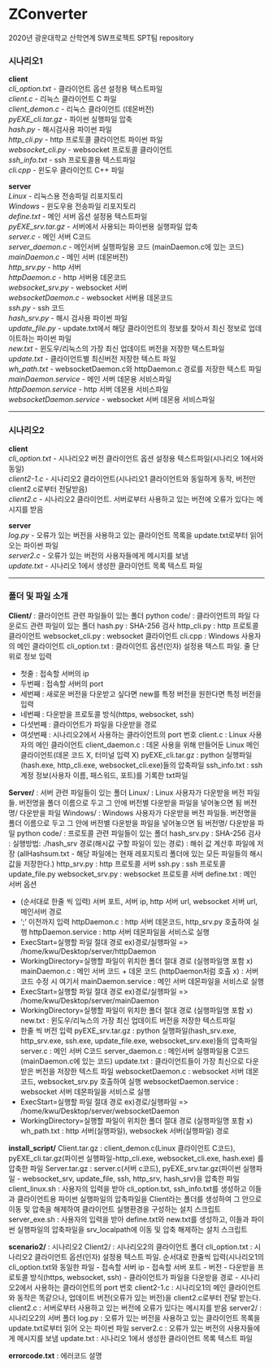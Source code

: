 # ZConverter
2020년 광운대학교 산학연계 SW프로젝트 SPT팀 repository


### 시나리오1

**client**  
*cli_option.txt* - 클라이언트 옵션 설정용 텍스트파일  
*client.c* - 리눅스 클라이언트 C 파일  
*client_demon.c* - 리눅스 클라이언트 (데몬버전)  
*pyEXE_cli.tar.gz* - 파이썬 실행파일 압축  
*hash.py* - 해시검사용 파이썬 파일  
*http_cli.py* - http 프로토콜 클라이언트 파이썬 파일  
*websocket_cli.py* - websocket 프로토콜 클라이언트  
*ssh_info.txt* - ssh 프로토콜용 텍스트파일  
*cli.cpp* - 윈도우 클라이언트 C++ 파일  


**server**  
*Linux* - 리눅스용 전송파일 리포지토리  
*Windows* - 윈도우용 전송파일 리포지토리    
*define.txt* - 메인 서버 옵션 설정용 텍스트파일    
*pyEXE_srv.tar.gz* - 서버에서 사용되는 파이썬용 실행파일 압축  
*server.c* - 메인 서버 C코드  
*server_daemon.c* - 메인서버 실행파일용 코드 (mainDaemon.c에 있는 코드)  
*mainDaemon.c* - 메인 서버 (데몬버전)   
*http_srv.py* - http 서버  
*httpDaemon.c* - http 서버용 데몬코드  
*websocket_srv.py* - websocket 서버  
*websocketDaemon.c* - websocket 서버용 데몬코드  
*ssh.py* - ssh 코드  
*hash_srv.py* - 해시 검사용 파이썬 파일  
*update_file.py* - update.txt에서 해당 클라이언트의 정보를 찾아서 최신 정보로 업데이트하는 파이썬 파일  
*new.txt* - 윈도우/리눅스의 가장 최신 업데이트 버전을 저장한 텍스트파일  
*update.txt* - 클라이언트별 최신버전 저장한 텍스트 파일  
*wh_path.txt* - websocketDaemon.c와 httpDaemon.c 경로를 저장한 텍스트 파일  
*mainDaemon.service* - 메인 서버 데몬용 서비스파일  
*httpDaemon.service* - http 서버 데몬용 서비스파일  
*websocketDaemon.service* - websocket 서버 데몬용 서비스파일  

---------------------------------------------------------------------------------------------------------------------------

### 시나리오2

**client**      
*cli_option.txt* - 시나리오2 버전 클라이언트 옵션 설정용 텍스트파일(시나리오 1에서와 동일)    
*client2-1.c* - 시나리오2 클라이언트(시나리오1 클라이언트와 동일하게 동작, 버전만 client2.c로부터 전달받음)  
*client2.c* - 시나리오2 클라이언트. 서버로부터 사용하고 있는 버전에 오류가 있다는 메시지를 받음  


**server**  
*log.py* - 오류가 있는 버전을 사용하고 있는 클라이언트 목록을 update.txt로부터 읽어 오는 파이썬 파일  
*server2.c* - 오류가 있는 버전의 사용자들에게 메시지를 보냄  
*update.txt* - 시나리오 1에서 생성한 클라이언트 목록 텍스트 파일  

---------------------------------------------------------------------------------------------------------------------------

### 폴더 및 파일 소개
**Client/**
: 클라이언트 관련 파일들이 있는 폴더
	python code/
	: 클라이언트의 파일 다운로드 관련 파일이 있는 폴더
		hash.py
		: SHA-256 검사
		http_cli.py
		: http 프로토콜 클라이언트
		websocket_cli.py
		: websocket 클라이언트
	cli.cpp
	: Windows 사용자의 메인 클라이언트
	cli_option.txt
	: 클라이언트 옵션(인자) 설정용 텍스트 파일. 줄 단위로 정보 입력
   - 첫줄 : 접속할 서버의  ip
   - 두번째 : 접속할 서버의 port
   - 세번째 : 새로운 버전을 다운받고 싶다면 new를 특정 버전을 원한다면 특정 버전을 입력
   - 네번째 : 다운받을 프로토콜 방식(https, websocket, ssh)
   - 다섯번째 : 클라이언트가 파일을 다운받을 경로
   - 여섯번째 : 시나리오2에서 사용하는 클라이언트의 port 번호
	client.c
	: Linux 사용자의 메인 클라이언트
	client_daemon.c
	: 데몬 사용을 위해 만들어둔 Linux 메인 클라이언트(데몬 코드 X, 터미널 입력 X)
	pyEXE_cli.tar.gz
	: python 실행파일(hash.exe, http_cli.exe, websocket_cli.exe)들의 압축파일
  ssh_info.txt
  : ssh 계정 정보(사용자 이름, 패스워드, 포트)를 기록한 txt파일

**Server/**
: 서버 관련 파일들이 있는 폴더
	Linux/
	: Linux 사용자가 다운받을 버전 파일들. 버전명을 폴더 이름으로 두고 그 안에 버전별 다운받을 파일을 넣어놓으면 됨
		버전명/
			다운받을 파일
	Windows/
	: Windows 사용자가 다운받을 버전 파일들. 버전명을 폴더 이름으로 두고 그 안에 버전별 다운받을 파일을 넣어놓으면 됨
		버전명/
			다운받을 파일
	python code/
	: 프로토콜 관련 파일들이 있는 폴더
		hash_srv.py
		: SHA-256 검사
		: 실행방법: ./hash_srv 경로(해시값 구할 파일이 있는 경로)
		: 해쉬 값 계산후 파일에 저장 (allHashsum.txt - 해당 파일에는 현재 레포지토리 폴더에 있는 모든 파일들의 해시값을 저장한다.)
		http_srv.py
		: http 프로토콜 서버
		ssh.py
		: ssh 프로토콜 
		update_file.py
		websocket_srv.py
		: websocket 프로토콜 서버
	define.txt
	: 메인 서버 옵션
   - (순서대로 한줄 씩 입력) 서버 포트, 서버 ip, http 서버 url, websocket 서버 url, 메인서버 경로
   - ‘;’ 이전까지 입력
	httpDaemon.c
	: http 서버 데몬코드, http_srv.py 호출하여 실행
	httpDaemon.service
	: http 서버 데몬파일을 서비스로 실행
   - ExecStart=실행할 파일 절대 경로 ex)경로/실행파일 => /home/kwu/Desktop/server/httpDaemon
   - WorkingDirectory=실행할 파일이 위치한 폴더 절대 경로 (실행파일명 포함 x)
	mainDaemon.c
	: 메인 서버 코드 + 데몬 코드 (httpDaemon처럼 호출 x)
	: 서버 코드 수정 시 여기서
	mainDaemon.service
	: 메인 서버 데몬파일을 서비스로 실행
   - ExecStart=실행할 파일 절대 경로 ex)경로/실행파일 => /home/kwu/Desktop/server/mainDaemon
   - WorkingDirectory=실행할 파일이 위치한 폴더 절대 경로 (실행파일명 포함 x)
	new.txt
	: 윈도우/리눅스의 가장 최신 업데이트 버전을 저장한 텍스트파일
   - 한줄 씩 버전 입력
  pyEXE_srv.tar.gz
  : python 실행파일(hash_srv.exe, http_srv.exe, ssh.exe, update_file.exe, websocket_srv.exe)들의 압축파일
  server.c
  : 메인 서버  C코드
  server_daemon.c
  : 메인서버 실행파일용 C코드 (mainDaemon.c에 있는 코드)
  update.txt
  : 클라이언트들이 가장 최신으로 다운받은 버전을 저장한 텍스트 파일
  websocketDaemon.c
  : websocket 서버 데몬코드, websocket_srv.py 호출하여 실행
  websocketDaemon.service
	: websocket 서버 데몬파일을 서비스로 실행
   - ExecStart=실행할 파일 절대 경로 ex)경로/실행파일 => /home/kwu/Desktop/server/websocketDaemon
   - WorkingDirectory=실행할 파일이 위치한 폴더 절대 경로 (실행파일명 포함 x)
  wh_path.txt
  : http 서버(실행파일), websockek 서버(실행파일) 경로 

**install_script/**
	Client.tar.gz
	: client_demon.c(Linux 클라이언트 C코드), pyEXE_cli.tar.gz(파이썬 실행파일-http_cli.exe, websocket_cli.exe, hash.exe) 를 압축한 파일
	Server.tar.gz
	: server.c(서버 c코드), pyEXE_srv.tar.gz(파이썬 실행파일 - websocket_srv, update_file, ssh, http_srv, hash_srv)을 압축한 파일
	client_linux.sh
	: 사용자의 입력을 받아 cli_option.txt, ssh_info.txt를 생성하고 이들과 클라이언트용 파이썬 실행파일의 압축파일을 Client라는 폴더를 생성하여 그 안으로 이동 및 압축을 해제하여 클라이언트 실행환경을 구성하는 설치 스크립트
	server_exe.sh
	: 사용자의 입력을 받아 define.txt와 new.txt를 생성하고, 이들과 파이썬 실행파일의 압축파일을 srv_localpath에 이동 및 압축 해제하는 설치 스크립트

**scenario2/**
: 시나리오2
	Client2/
	: 시나리오2의 클라이언트 폴더
		cli_option.txt
		: 시나리오2 클라이언트 옵션(인자) 설정용 텍스트 파일. 순서대로 한줄씩 입력(시나리오1의 cli_option.txt와 동일한 파일
      - 접속할 서버 ip
      - 접속할 서버 포트
      - 버전
      - 다운받을 프로토콜 방식(https, websocket, ssh)
      - 클라이언트가 파일을 다운받을 경로
      - 시나리오2에서 사용하는 클라이언트의 port 번호
		client2-1.c
		: 시나리오1의 메인 클라이언트와 동작은 똑같으나, 업데이트 버전(오류가 있는 버전)을 client2.c로부터 전달 받는다.
		client2.c
		: 서버로부터 사용하고 있는 버전에 오류가 있다는 메시지를 받음
	server2/
	: 시나리오2의 서버 폴더
		log.py
		: 오류가 있는 버전을 사용하고 있는 클라이언트 목록을 update.txt로부터 읽어 오는 파이썬 파일
		server2.c
		: 오류가 있는 버전의 사용자들에게 메시지를 보냄
    update.txt
    : 시나리오 1에서 생성한 클라이언트 목록 텍스트 파일

**errorcode.txt**
: 에러코드 설명


